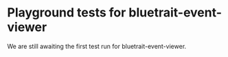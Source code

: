 # Playground tests for bluetrait-event-viewer
We are still awaiting the first test run for bluetrait-event-viewer.
